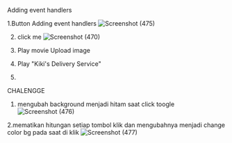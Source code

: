 Adding event handlers 


1.Button
Adding event handlers 
![Screenshot (475)](https://github.com/odansyyy/praktikum/assets/145110140/adc84eca-5869-44a6-a043-81f5b80783d7)



2. click me
![Screenshot (470)](https://github.com/odansyyy/praktikum/assets/145110140/323f1f2b-dfd6-4f58-ae09-6bb1b21e5aa2)


3. Play movie  Upload image



4. Play "Kiki's Delivery Service"

5. 







CHALENGGE
1. mengubah background menjadi hitam saat click toogle
![Screenshot (476)](https://github.com/odansyyy/praktikum/assets/145110140/1d8d7f87-aeff-47a3-ade9-f8be8f38611f)

2.mematikan hitungan setiap tombol klik dan mengubahnya menjadi change color bg pada saat di klik
![Screenshot (477)](https://github.com/odansyyy/praktikum/assets/145110140/e7255768-fede-4de2-984d-b2af88133f9f)
